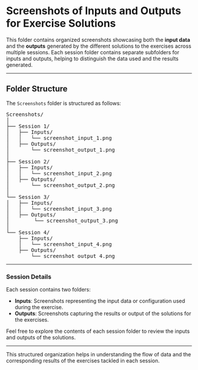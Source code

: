 # Screenshots of Inputs and Outputs for Exercise Solutions

This folder contains organized screenshots showcasing both the **input data** and the **outputs** generated by the different solutions to the exercises across multiple sessions. Each session folder contains separate subfolders for inputs and outputs, helping to distinguish the data used and the results generated.

---

## Folder Structure

The `Screenshots` folder is structured as follows:

<pre>
Screenshots/
│
├── Session 1/
│   ├── Inputs/
│   │   └── screenshot_input_1.png
│   ├── Outputs/
│       └── screenshot_output_1.png
│
├── Session 2/
│   ├── Inputs/
│   │   └── screenshot_input_2.png
│   ├── Outputs/
│       └── screenshot_output_2.png
│
└── Session 3/
│   ├── Inputs/
│   │   └── screenshot_input_3.png
│   ├── Outputs/
│        └── screenshot_output_3.png
│
└── Session 4/
    ├── Inputs/
    │   └── screenshot_input_4.png
    ├── Outputs/
        └── screenshot_output_4.png
</pre>

---

### Session Details

Each session contains two folders:
- **Inputs**: Screenshots representing the input data or configuration used during the exercise.
- **Outputs**: Screenshots capturing the results or output of the solutions for the exercises.

Feel free to explore the contents of each session folder to review the inputs and outputs of the solutions.

---

This structured organization helps in understanding the flow of data and the corresponding results of the exercises tackled in each session.
